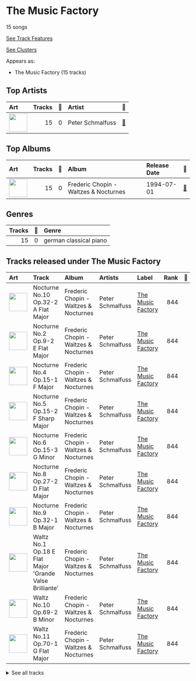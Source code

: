 # The Music Factory

15 songs

[See Track Features](audio_features.md)

[See Clusters](clusters/overview.md)

Appears as:
- The Music Factory (15 tracks)

## Top Artists

| Art | Tracks | 💚 | Artist | 🔗 |
|:---|---:|---:|:---|:---|
| <img src="https://i.scdn.co/image/ab67616d0000b27308fa17be7bd6194f38778767" alt="" width="50" /> | 15 | 0 | Peter Schmalfuss | [🔗](https://open.spotify.com/artist/7mOe6jfxX9EILXET9l5L6H) |



## Top Albums

| Art | Tracks | 💚 | Album | Release Date | 🔗 |
|:---|---:|---:|:---|:---|:---|
| <img src="https://i.scdn.co/image/ab67616d0000b2738a9c1224da995cb33a8cb3d5" alt="" width="50" /> | 15 | 0 | Frederic Chopin - Waltzes & Nocturnes | 1994-07-01 | [🔗](https://open.spotify.com/album/3USjXpMk5Pga22AZua7vNT) |



## Genres

| Tracks | 💚 | Genre |
|---:|---:|:---|
| 15 | 0 | german classical piano |



## Tracks released under The Music Factory

| Art | Track | Album | Artists | Label | Rank | 💚 | 🔗 |
|:---|:---|:---|:---|:---|---:|:---|:---|
| <img src="https://i.scdn.co/image/ab67616d0000b2738a9c1224da995cb33a8cb3d5" alt="" width="50" /> | Nocturne No.10 Op.32-2 A Flat Major | Frederic Chopin - Waltzes & Nocturnes | Peter Schmalfuss | [The Music Factory](.) | 844 | | [🔗](https://open.spotify.com/track/6Hf9sYUs42lHz0Ng1CTD4L) |
| <img src="https://i.scdn.co/image/ab67616d0000b2738a9c1224da995cb33a8cb3d5" alt="" width="50" /> | Nocturne No.2 Op.9-2 E Flat Major | Frederic Chopin - Waltzes & Nocturnes | Peter Schmalfuss | [The Music Factory](.) | 844 | | [🔗](https://open.spotify.com/track/5ITEXDnVR3xGR1dc9VuNgS) |
| <img src="https://i.scdn.co/image/ab67616d0000b2738a9c1224da995cb33a8cb3d5" alt="" width="50" /> | Nocturne No.4 Op.15-1 F Major | Frederic Chopin - Waltzes & Nocturnes | Peter Schmalfuss | [The Music Factory](.) | 844 | | [🔗](https://open.spotify.com/track/4ggql3W9O7jImYJsnrK3hU) |
| <img src="https://i.scdn.co/image/ab67616d0000b2738a9c1224da995cb33a8cb3d5" alt="" width="50" /> | Nocturne No.5 Op.15-2 F Sharp Major | Frederic Chopin - Waltzes & Nocturnes | Peter Schmalfuss | [The Music Factory](.) | 844 | | [🔗](https://open.spotify.com/track/6DixyBlby49gNxQhq11WyB) |
| <img src="https://i.scdn.co/image/ab67616d0000b2738a9c1224da995cb33a8cb3d5" alt="" width="50" /> | Nocturne No.6 Op.15-3 G Minor | Frederic Chopin - Waltzes & Nocturnes | Peter Schmalfuss | [The Music Factory](.) | 844 | | [🔗](https://open.spotify.com/track/0v7cGRePuQcwJB2eRD4v6M) |
| <img src="https://i.scdn.co/image/ab67616d0000b2738a9c1224da995cb33a8cb3d5" alt="" width="50" /> | Nocturne No.8 Op.27-2 D Flat Major | Frederic Chopin - Waltzes & Nocturnes | Peter Schmalfuss | [The Music Factory](.) | 844 | | [🔗](https://open.spotify.com/track/3wcXvernilwBUMXjNXvCCX) |
| <img src="https://i.scdn.co/image/ab67616d0000b2738a9c1224da995cb33a8cb3d5" alt="" width="50" /> | Nocturne No.9 Op.32-1 B Major | Frederic Chopin - Waltzes & Nocturnes | Peter Schmalfuss | [The Music Factory](.) | 844 | | [🔗](https://open.spotify.com/track/4tLE5OmKKfscpa4mwcgi3M) |
| <img src="https://i.scdn.co/image/ab67616d0000b2738a9c1224da995cb33a8cb3d5" alt="" width="50" /> | Waltz No.1 Op.18 E Flat Major 'Grande Valse Brilliante' | Frederic Chopin - Waltzes & Nocturnes | Peter Schmalfuss | [The Music Factory](.) | 844 | | [🔗](https://open.spotify.com/track/6mFgifVHBLCyoW9GwVbxwh) |
| <img src="https://i.scdn.co/image/ab67616d0000b2738a9c1224da995cb33a8cb3d5" alt="" width="50" /> | Waltz No.10 Op.69-2 B Minor | Frederic Chopin - Waltzes & Nocturnes | Peter Schmalfuss | [The Music Factory](.) | 844 | | [🔗](https://open.spotify.com/track/0004INO1s16Z8VSdewvTak) |
| <img src="https://i.scdn.co/image/ab67616d0000b2738a9c1224da995cb33a8cb3d5" alt="" width="50" /> | Waltz No.11 Op.70-1 G Flat Major | Frederic Chopin - Waltzes & Nocturnes | Peter Schmalfuss | [The Music Factory](.) | 844 | | [🔗](https://open.spotify.com/track/0fUiDXdfFAtIM6MreWOGNZ) |


<details>
<summary>See all tracks</summary>

| Art | Track | Album | Artists | Label | Rank | 💚 | 🔗 |
|:---|:---|:---|:---|:---|---:|:---|:---|
| <img src="https://i.scdn.co/image/ab67616d0000b2738a9c1224da995cb33a8cb3d5" alt="" width="50" /> | Waltz No.12 Op.70-2 F Minor | Frederic Chopin - Waltzes & Nocturnes | Peter Schmalfuss | [The Music Factory](.) | 844 | | [🔗](https://open.spotify.com/track/4Kei1F2OqjoKBp0288oZMI) |
| <img src="https://i.scdn.co/image/ab67616d0000b2738a9c1224da995cb33a8cb3d5" alt="" width="50" /> | Waltz No.5 Io,42 A Flat Major | Frederic Chopin - Waltzes & Nocturnes | Peter Schmalfuss | [The Music Factory](.) | 844 | | [🔗](https://open.spotify.com/track/4wT04gr0O8GjGNPjxSsX3p) |
| <img src="https://i.scdn.co/image/ab67616d0000b2738a9c1224da995cb33a8cb3d5" alt="" width="50" /> | Waltz No.7 Op.64-2 C Sharp Minor | Frederic Chopin - Waltzes & Nocturnes | Peter Schmalfuss | [The Music Factory](.) | 844 | | [🔗](https://open.spotify.com/track/308xGu3m1QL1x2EwL4cT34) |
| <img src="https://i.scdn.co/image/ab67616d0000b2738a9c1224da995cb33a8cb3d5" alt="" width="50" /> | Waltz No.8 Op.64-3 A Flat Major | Frederic Chopin - Waltzes & Nocturnes | Peter Schmalfuss | [The Music Factory](.) | 844 | | [🔗](https://open.spotify.com/track/0SoFXVOwHlD5TmKl2cpwBG) |
| <img src="https://i.scdn.co/image/ab67616d0000b2738a9c1224da995cb33a8cb3d5" alt="" width="50" /> | Waltz No.9 Op.69-1 A Flat Major | Frederic Chopin - Waltzes & Nocturnes | Peter Schmalfuss | [The Music Factory](.) | 844 | | [🔗](https://open.spotify.com/track/6pbMI2NXJaw75AjEqUO4UQ) |

</details>

